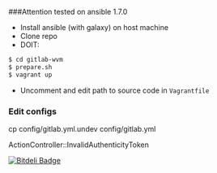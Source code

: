 ###Attention
tested on ansible 1.7.0

- Install ansible (with galaxy) on host machine
- Clone repo
- DOIT:

``` bash
$ cd gitlab-wvm
$ prepare.sh
$ vagrant up
```

- Uncomment and edit path to source code in `Vagrantfile`

### Edit configs

cp config/gitlab.yml.undev config/gitlab.yml

ActionController::InvalidAuthenticityToken

[![Bitdeli Badge](https://d2weczhvl823v0.cloudfront.net/zzet/gitlab-wvm/trend.png)](https://bitdeli.com/free "Bitdeli Badge")
